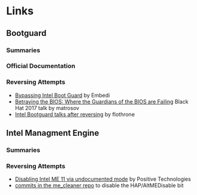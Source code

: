 # Links

## Bootguard

### Summaries

### Official Documentation

### Reversing Attempts
  * [Bypassing Intel Boot Guard](https://embedi.com/blog/bypassing-intel-boot-guard) by Embedi
  * [Betraying the BIOS: Where the Guardians of the BIOS are Failing](https://github.com/REhints/BlackHat_2017) Black Hat 2017 talk by matrosov 
  * [Intel Bootguard talks after reversing](https://github.com/flothrone/bootguard) by flothrone


## Intel Managment Engine

### Summaries

### Reversing Attempts
  * [Disabling Intel ME 11 via undocumented mode](http://blog.ptsecurity.com/2017/08/disabling-intel-me.html) by Positive Technologies
  * [commits in the me_cleaner repo](https://github.com/corna/me_cleaner/commit/ced3b46ba2ccd74602b892f9594763ef34671652) to disable the HAP/AltMEDisable bit
